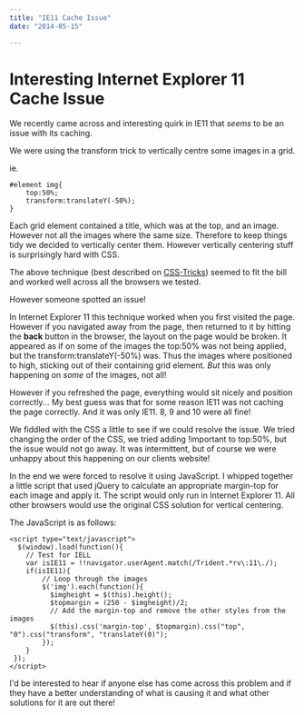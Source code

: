 ```yaml
---
title: "IE11 Cache Issue"
date: "2014-05-15"

---
```


# Interesting Internet Explorer 11 Cache Issue

We recently came across and interesting quirk in IE11 that *seems* to be an issue with its caching.

We were using the transform trick to vertically centre some images in a grid.

ie. 

    #element img{
        top:50%;
        transform:translateY(-50%);
    } 

Each grid element contained a title, which was at the top, and an image. However not all the images where the same size. Therefore to keep things tidy we decided to vertically center them. However vertically centering stuff is surprisingly hard with CSS. 

The above technique (best described on [CSS-Tricks](http://css-tricks.com/centering-percentage-widthheight-elements/)) seemed to fit the bill and worked well across all the browsers we  tested.

However someone spotted an issue!

In Internet Explorer 11 this technique worked when you first visited the page. However if you navigated away from the page, then returned to it by hitting the **back** button in the browser, the layout on the page would be broken. It appeared as if on some of the images the top:50% was not being applied, but the transform:translateY(-50%) was. Thus the images where positioned to high, sticking out of their containing grid element. *But* this was only happening on *some* of the images, not all!

However if you refreshed the page, everything would sit nicely and position correctly... My best guess was that for some reason IE11 was not caching the page correctly. And it was only IE11. 8, 9 and 10 were all fine!

We fiddled with the CSS a little to see if we could resolve the issue. We tried changing the order of the CSS, we tried adding !important to top:50%, but the issue would not go away. It was intermittent, but of course we were unhappy about this happening on our clients website!

In the end we were forced to resolve it using JavaScript. I whipped together a little script that used jQuery to calculate an appropriate margin-top for each image and apply it. The script would only run in Internet Explorer 11. All other browsers would use the original CSS solution for vertical centering.

The JavaScript is as follows:

    <script type="text/javascript">
      $(window).load(function(){
        // Test for IELL
        var isIE11 = !!navigator.userAgent.match(/Trident.*rv\:11\./);
        if(isIE11){
            // Loop through the images
            $('img').each(function(){
              $imgheight = $(this).height();
              $topmargin = (250 - $imgheight)/2;
              // Add the margin-top and remove the other styles from the images
              $(this).css('margin-top', $topmargin).css("top", "0").css("transform", "translateY(0)");
            });
        }
     });
    </script>

I'd be interested to hear if anyone else has come across this problem and if they have a better understanding of what is causing it and what other solutions for it are out there!


